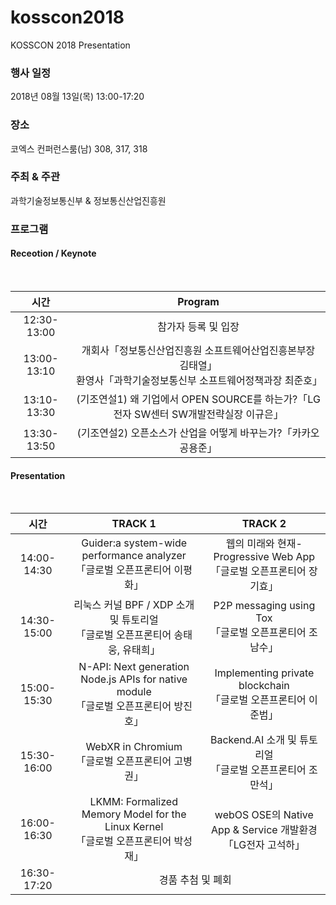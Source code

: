 # kosscon2018
KOSSCON 2018 Presentation 

### 행사 일정
2018년 08월 13일(목) 13:00-17:20

### 장소
코엑스 컨퍼런스룸(남) 308, 317, 318

### 주최 & 주관
과학기술정보통신부 & 정보통신산업진흥원

### 프로그램

#### Receotion / Keynote

<table>
    <thead>
        <tr>
            <th align="center">시간</th>
            <th align="center">Program</th>
        </tr>
    </thead>
    <tbody>
    <tr>
      <td align="center">12:30-13:00</td>
      <td align="center">참가자 등록 및 입장</td>
    </tr>      
    <tr>
      <td align="center">13:00-13:10</td>
      <td align="center">개회사「정보통신산업진흥원 소프트웨어산업진흥본부장 김태열」<BR>환영사「과학기술정보통신부 소프트웨어정책과장 최준호」</td>
    </tr>
    <tr>
      <td align="center">13:10-13:30</td>
      <td align="center">(기조연설1) 왜 기업에서 OPEN SOURCE를 하는가?「LG전자 SW센터 SW개발전략실장 이규은」
    </tr>        
    <tr>
      <td align="center">13:30-13:50</td>
      <td align="center">(기조연설2) 오픈소스가 산업을 어떻게 바꾸는가?「카카오 공용준」
    </tr>
    </tbody>
</table>

#### Presentation

<table>
    <thead>
        <tr>
            <th align="center">시간</th>
            <th align="center">TRACK 1</th>
            <th align="center">TRACK 2</th>
        </tr>
    </thead>
    <tbody>
    <tr>
      <td align="center">14:00-14:30</td>
      <td align="center">Guider:a system-wide performance analyzer <BR>「글로벌 오픈프론티어 이평화」</td>
      <td align="center">웹의 미래와 현재-Progressive Web App <BR>「글로벌 오픈프론티어 장기효」</td> 
    </tr>      
    <tr>
      <td align="center">14:30-15:00</td>
      <td align="center">리눅스 커널 BPF / XDP 소개 및 튜토리얼 <BR>「글로벌 오픈프론티어 송태웅, 유태희」</td>
      <td align="center">P2P messaging using Tox <BR>「글로벌 오픈프론티어 조남수」</td>  
    </tr>
    <tr>
      <td align="center">15:00-15:30</td>
      <td align="center">N-API: Next generation Node.js APIs for native module <BR>「글로벌 오픈프론티어 방진호」</td>
      <td align="center">Implementing private blockchain <BR>「글로벌 오픈프론티어 이준범」</td>  
    </tr>        
    <tr>
      <td align="center">15:30-16:00</td>
      <td align="center">WebXR in Chromium <BR>「글로벌 오픈프론티어 고병권」</td>
      <td align="center">Backend.AI 소개 및 튜토리얼 <BR>「글로벌 오픈프론티어 조만석」</td>  
    </tr>
    <tr>
      <td align="center">16:00-16:30</td>
      <td align="center">LKMM: Formalized Memory Model for the Linux Kernel <BR>「글로벌 오픈프론티어 박성재」</td>
      <td align="center">webOS OSE의 Native App & Service 개발환경 <BR>「LG전자 고석하」</td>  
    </tr>  
    <tr>
      <td align="center">16:30-17:20</td>
      <td align="center" colspan="2">경품 추첨 및 폐회</td>
    </tr>      
    </tbody>
</table>
